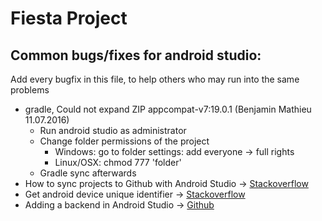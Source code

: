 <h1>Fiesta Project</h1>
<h2>Common bugs/fixes for android studio:</h2>
<p>
Add every bugfix in this file, to help others who may run into the same problems
</p>
<ul>
  <li>
  gradle, Could not expand ZIP appcompat-v7:19.0.1 (Benjamin Mathieu 11.07.2016)
    <ul>
      <li>Run android studio as administrator</li>
      <li>Change folder permissions of the project
        <ul>
          <li>Windows: go to folder settings: add everyone -> full rights</li>
          <li>Linux/OSX: chmod 777 'folder'</li>
        </ul>
      </li>
      <li>Gradle sync afterwards</li>
    </ul>
  </li>
  <li>
  How to sync projects to Github with Android Studio ->
  <a href="http://stackoverflow.com/questions/16644946/how-do-you-sync-projects-to-github-with-android-studio" target="_blank">Stackoverflow</a>
  </li>
  <li>
  Get android device unique identifier ->
  <a href="http://stackoverflow.com/questions/2785485/is-there-a-unique-android-device-id/2853253#2853253" target="_blank">Stackoverflow</a>
  <li>
  Adding a backend in Android Studio -> <a href="https://github.com/GoogleCloudPlatform/gradle-appengine-templates/tree/master/HelloEndpoints" target="_blank">Github</a>
</ul>
